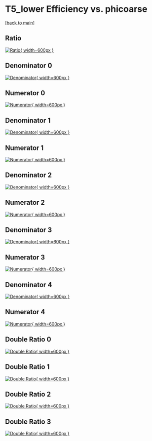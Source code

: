 # T5_lower Efficiency vs. phicoarse

[[back to main](./)]



## Ratio

[![Ratio](../mtv/var/T5_lower_xtr_11_0_eff_phicoarse.png){ width=600px }](../mtv/var/T5_lower_xtr_11_0_eff_phicoarse.pdf)

## Denominator 0

[![Denominator](../mtv/den/T5_lower_xtr_11_0_eff_phicoarse_den0.png){ width=600px }](../mtv/den/T5_lower_xtr_11_0_eff_phicoarse_den0.pdf)

## Numerator 0

[![Numerator](../mtv/num/T5_lower_xtr_11_0_eff_phicoarse_num0.png){ width=600px }](../mtv/num/T5_lower_xtr_11_0_eff_phicoarse_num0.pdf)

## Denominator 1

[![Denominator](../mtv/den/T5_lower_xtr_11_0_eff_phicoarse_den1.png){ width=600px }](../mtv/den/T5_lower_xtr_11_0_eff_phicoarse_den1.pdf)

## Numerator 1

[![Numerator](../mtv/num/T5_lower_xtr_11_0_eff_phicoarse_num1.png){ width=600px }](../mtv/num/T5_lower_xtr_11_0_eff_phicoarse_num1.pdf)

## Denominator 2

[![Denominator](../mtv/den/T5_lower_xtr_11_0_eff_phicoarse_den2.png){ width=600px }](../mtv/den/T5_lower_xtr_11_0_eff_phicoarse_den2.pdf)

## Numerator 2

[![Numerator](../mtv/num/T5_lower_xtr_11_0_eff_phicoarse_num2.png){ width=600px }](../mtv/num/T5_lower_xtr_11_0_eff_phicoarse_num2.pdf)

## Denominator 3

[![Denominator](../mtv/den/T5_lower_xtr_11_0_eff_phicoarse_den3.png){ width=600px }](../mtv/den/T5_lower_xtr_11_0_eff_phicoarse_den3.pdf)

## Numerator 3

[![Numerator](../mtv/num/T5_lower_xtr_11_0_eff_phicoarse_num3.png){ width=600px }](../mtv/num/T5_lower_xtr_11_0_eff_phicoarse_num3.pdf)

## Denominator 4

[![Denominator](../mtv/den/T5_lower_xtr_11_0_eff_phicoarse_den4.png){ width=600px }](../mtv/den/T5_lower_xtr_11_0_eff_phicoarse_den4.pdf)

## Numerator 4

[![Numerator](../mtv/num/T5_lower_xtr_11_0_eff_phicoarse_num4.png){ width=600px }](../mtv/num/T5_lower_xtr_11_0_eff_phicoarse_num4.pdf)

## Double Ratio 0

[![Double Ratio](../mtv/ratio/T5_lower_xtr_11_0_eff_phicoarse_ratio0.png){ width=600px }](../mtv/ratio/T5_lower_xtr_11_0_eff_phicoarse_ratio0.pdf)

## Double Ratio 1

[![Double Ratio](../mtv/ratio/T5_lower_xtr_11_0_eff_phicoarse_ratio1.png){ width=600px }](../mtv/ratio/T5_lower_xtr_11_0_eff_phicoarse_ratio1.pdf)

## Double Ratio 2

[![Double Ratio](../mtv/ratio/T5_lower_xtr_11_0_eff_phicoarse_ratio2.png){ width=600px }](../mtv/ratio/T5_lower_xtr_11_0_eff_phicoarse_ratio2.pdf)

## Double Ratio 3

[![Double Ratio](../mtv/ratio/T5_lower_xtr_11_0_eff_phicoarse_ratio3.png){ width=600px }](../mtv/ratio/T5_lower_xtr_11_0_eff_phicoarse_ratio3.pdf)

